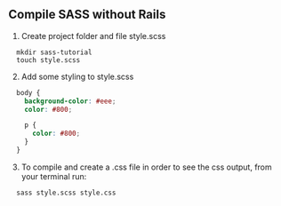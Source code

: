 ## Compile SASS without Rails

1. Create project folder and file style.scss

```
  mkdir sass-tutorial
  touch style.scss
```
2. Add some styling to style.scss

```scss
  body {
    background-color: #eee;
    color: #800;

    p {
      color: #800;
    }
  }
```
3. To compile and create a .css file in order to see the css output, from your terminal run:  
```
  sass style.scss style.css
```

